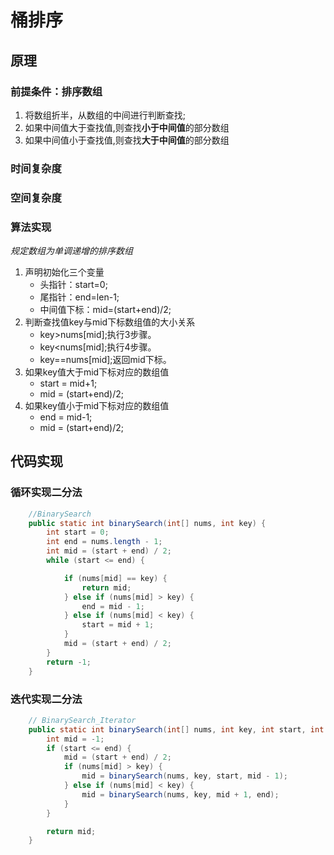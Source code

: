 桶排序
====

原理
----
### 前提条件：排序数组
1. 将数组折半，从数组的中间进行判断查找;
2. 如果中间值大于查找值,则查找**小于中间值**的部分数组
3. 如果中间值小于查找值,则查找**大于中间值**的部分数组

### 时间复杂度

### 空间复杂度


### 算法实现
*规定数组为单调递增的排序数组*
1. 声明初始化三个变量
   * 头指针：start=0;
   * 尾指针：end=len-1;
   * 中间值下标：mid=(start+end)/2;
2. 判断查找值key与mid下标数组值的大小关系
   * key>nums[mid];执行3步骤。
   * key<nums[mid];执行4步骤。
   * key==nums[mid];返回mid下标。
3. 如果key值大于mid下标对应的数组值
   * start = mid+1;
   * mid = (start+end)/2;
4. 如果key值小于mid下标对应的数组值
   * end = mid-1;
   * mid = (start+end)/2;



代码实现
----
### 循环实现二分法
```java
	//BinarySearch	
	public static int binarySearch(int[] nums, int key) {
		int start = 0;
		int end = nums.length - 1;
		int mid = (start + end) / 2;
		while (start <= end) {

			if (nums[mid] == key) {
				return mid;
			} else if (nums[mid] > key) {
				end = mid - 1;
			} else if (nums[mid] < key) {
				start = mid + 1;
			}
			mid = (start + end) / 2;
		}
		return -1;
	}
```

### 迭代实现二分法
```java
	// BinarySearch_Iterator
	public static int binarySearch(int[] nums, int key, int start, int end) {
		int mid = -1;
		if (start <= end) {
			mid = (start + end) / 2;
			if (nums[mid] > key) {
				mid = binarySearch(nums, key, start, mid - 1);
			} else if (nums[mid] < key) {
				mid = binarySearch(nums, key, mid + 1, end);
			}
		}

		return mid;
	}
```
  
  
